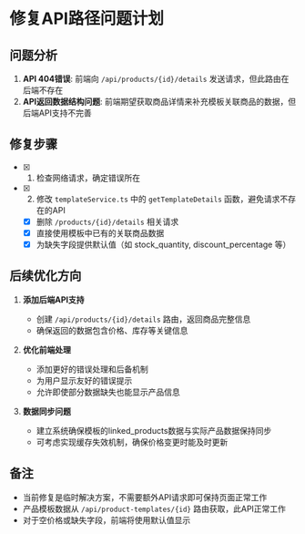 # 修复API路径问题计划

## 问题分析

1. **API 404错误**: 前端向 `/api/products/{id}/details` 发送请求，但此路由在后端不存在
2. **API返回数据结构问题**: 前端期望获取商品详情来补充模板关联商品的数据，但后端API支持不完善

## 修复步骤

- [x] 1. 检查网络请求，确定错误所在
- [x] 2. 修改 `templateService.ts` 中的 `getTemplateDetails` 函数，避免请求不存在的API
   - [x] 删除 `/products/{id}/details` 相关请求
   - [x] 直接使用模板中已有的关联商品数据
   - [x] 为缺失字段提供默认值（如 stock_quantity, discount_percentage 等）
   
## 后续优化方向

1. **添加后端API支持**
   - 创建 `/api/products/{id}/details` 路由，返回商品完整信息
   - 确保返回的数据包含价格、库存等关键信息

2. **优化前端处理**
   - 添加更好的错误处理和后备机制
   - 为用户显示友好的错误提示
   - 允许即使部分数据缺失也能显示产品信息

3. **数据同步问题**
   - 建立系统确保模板的linked_products数据与实际产品数据保持同步
   - 可考虑实现缓存失效机制，确保价格变更时能及时更新

## 备注

- 当前修复是临时解决方案，不需要额外API请求即可保持页面正常工作
- 产品模板数据从 `/api/product-templates/{id}` 路由获取，此API正常工作
- 对于空价格或缺失字段，前端将使用默认值显示 